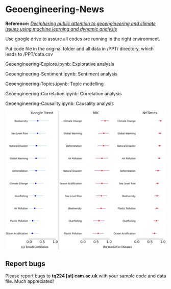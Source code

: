 # Geoengineering-News

**Reference:** [*Deciphering public attention to geoengineering and climate issues using machine learning and dynamic analysis*](https://arxiv.org/pdf/2405.07010)

Use google drive to assure all codes are running in the right environment.

Put code file in the original folder and all data in /PPT/ directory, which leads to /PPT/data.csv

Geoengineering-Explore.ipynb:  Explorative analysis

Geoengineering-Sentiment.ipynb: Sentiment analysis

Geoengineering-Topics.ipynb: Topic modelling

Geoengineering-Correlation.ipynb: Correlation analysis

Geoengineering-Causality.ipynb: Causality analysis

![sample](sample-graph/sample.jpg "Sample Graph from Paper")


## Report bugs

Please report bugs to **tq224 \[at\] cam.ac.uk** with your sample code and data file. Much appreciated!